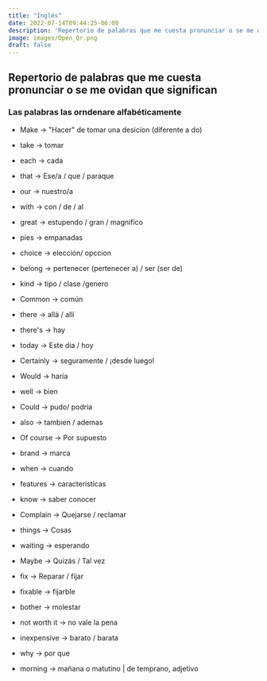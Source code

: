 ```yaml
---
title: "Inglés"
date: 2022-07-14T09:44:25-06:00
description: 'Repertorio de palabras que me cuesta pronunciar o se me ovidan que significan'
image: images/Open_Qr.png
draft: false
---
```


## Repertorio de palabras que me cuesta pronunciar o se me ovidan que significan
### Las palabras las orndenare alfabéticamente

- Make -> "Hacer" de tomar una desicion (diferente a do)

- take -> tomar

- each -> cada

- that -> Ese/a / que / paraque

- our -> nuestro/a

- with -> con / de / al

- great -> estupendo / gran / magnifico

- pies -> empanadas

- choice -> elección/ opccion

- belong -> pertenecer (pertenecer a) / ser (ser de)

- kind -> tipo / clase /genero

- Common -> común

- there -> allá / allí
- there's -> hay

- today -> Este dia / hoy

- Certainly -> seguramente / ¡desde luego!

- Would -> haría

- well -> bien

- Could -> pudo/ podria

- also -> tambien / ademas

- Of course -> Por supuesto

- brand -> marca

- when -> cuando

- features -> caracteristicas

- know -> saber conocer

- Complain -> Quejarse / reclamar

- things -> Cosas

- waiting -> esperando

- Maybe -> Quizás / Tal vez

- fix -> Reparar / fijar

- fixable -> fijarble

- bother  -> molestar

- not worth it -> no vale la pena

- inexpensive -> barato / barata

- why -> por que

- morning -> mañana o matutino | de temprano, adjetivo